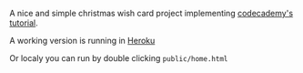 A nice and simple christmas wish card project implementing [codecademy's tutorial](https://www.codecademy.com/courses/web-beginner-en-9xjis/0/1).

A working version is running in [Heroku](https://afternoon-escarpment-8807.herokuapp.com)

Or localy you can run by double clicking `public/home.html`
